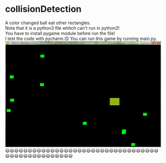 # collisionDetection
A color changed ball eat other rectangles.<br>
Note that it is a python3 file whitch can't run in python2!<br>
You have to install pygame module before run the file!<br>
I test the code with pycharm.:blush:
You can run this game by running main.py.
![](https://github.com/Nick-Aaron/collisionDetection/blob/master/gameRun.png)<br>
:smiley::smiley::smiley::smiley::smiley::smiley::smiley::smiley::smiley::smiley::smiley::smiley::smiley::smiley::smiley::smiley::smiley::smiley::smiley::smiley::smiley::smiley::smiley::smiley::smiley::smiley::smiley::smiley::smiley::smiley::smiley::smiley::smiley::smiley::smiley::smiley::smiley::smiley::smiley::smiley::smiley::smiley::smiley::smiley::smiley::smiley::smiley::smiley::smiley:
